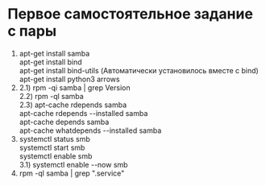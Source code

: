 # Первое самостоятельное задание с пары

1. apt-get install samba  
apt-get install bind  
apt-get install bind-utils (Автоматически установилось вместе с bind)  
apt-get install python3 arrows
2. 2.1) rpm -qi samba | grep Version  
2.2) rpm -ql samba   
2.3) apt-cache rdepends samba  
apt-cache rdepends --installed samba  
apt-cache depends samba  
apt-cache whatdepends --installed samba  
3. systemctl status smb  
systemctl start smb  
systemctl enable smb  
3.1) systemctl enable --now smb  
4. rpm -ql samba | grep ".service"
